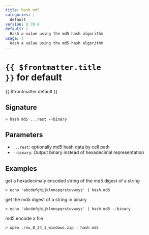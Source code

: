 ```yaml
---
title: hash md5
categories: |
  default
version: 0.70.0
default: |
  Hash a value using the md5 hash algorithm
usage: |
  Hash a value using the md5 hash algorithm
---
```


# <code>{{ $frontmatter.title }}</code> for default

<div class='command-title'>{{ $frontmatter.default }}</div>

## Signature

```> hash md5 ...rest --binary```

## Parameters

 -  `...rest`: optionally md5 hash data by cell path
 -  `--binary`: Output binary instead of hexadecimal representation

## Examples

get a hexadecimaly encoded string of the md5 digest of a string
```shell
> echo 'abcdefghijklmnopqrstuvwxyz' | hash md5
```

get the md5 digest of a string in binary
```shell
> echo 'abcdefghijklmnopqrstuvwxyz' | hash md5 --binary
```

md5 encode a file
```shell
> open ./nu_0_24_1_windows.zip | hash md5
```
